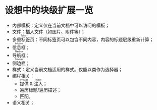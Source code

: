 # 设想中的块级扩展一览

- 内部模板：定义仅在当前文档中可以访问的模板；
- 文件：插入文件（如图片、附件等）；
- <ruby>多重标签页<rt>Tabs</rt></ruby>：不同标签页可以包含不同内容，内容<wbr />
  的标题层级重新计算；
- <ruby>信息框<rt>Infobox</rt></ruby>；
- <ruby>导航框<rt>Navbox</rt></ruby>；
- <ruby>侧边栏<rt>Sidebar</rt></ruby>；
- 样式：定义当前文档适用的样式。仅能以类作为选择器；
- 编程相关：
  - <ruby>提供<rt>Provide</rt></ruby> & <ruby>注入<rt>Inject</rt></ruby>；
  - 遍历标题/遍历描述；
  - 匹配。
- 语义相关；
